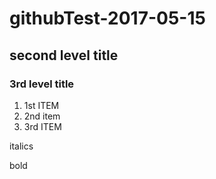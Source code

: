 # githubTest-2017-05-15

## second level title 

### 3rd level title 

1. 1st ITEM 
2. 2nd item 
3. 3rd ITEM 

italics

bold 

